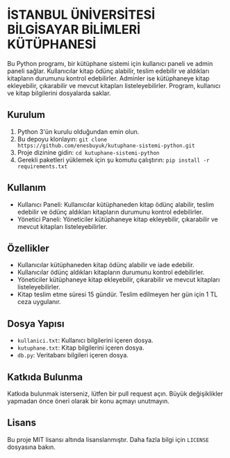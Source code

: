 # İSTANBUL ÜNİVERSİTESİ BİLGİSAYAR BİLİMLERİ KÜTÜPHANESİ

Bu Python programı, bir kütüphane sistemi için kullanıcı paneli ve admin paneli sağlar. Kullanıcılar kitap ödünç alabilir, teslim edebilir ve aldıkları kitapların durumunu kontrol edebilirler. Adminler ise kütüphaneye kitap ekleyebilir, çıkarabilir ve mevcut kitapları listeleyebilirler. Program, kullanıcı ve kitap bilgilerini dosyalarda saklar.

## Kurulum

1. Python 3'ün kurulu olduğundan emin olun.
2. Bu depoyu klonlayın: `git clone https://github.com/enesbuyuk/kutuphane-sistemi-python.git`
3. Proje dizinine gidin: `cd kutuphane-sistemi-python`
4. Gerekli paketleri yüklemek için şu komutu çalıştırın: `pip install -r requirements.txt`

## Kullanım

- Kullanıcı Paneli: Kullanıcılar kütüphaneden kitap ödünç alabilir, teslim edebilir ve ödünç aldıkları kitapların durumunu kontrol edebilirler.
- Yönetici Paneli: Yöneticiler kütüphaneye kitap ekleyebilir, çıkarabilir ve mevcut kitapları listeleyebilirler.

## Özellikler

- Kullanıcılar kütüphaneden kitap ödünç alabilir ve iade edebilir.
- Kullanıcılar ödünç aldıkları kitapların durumunu kontrol edebilirler.
- Yöneticiler kütüphaneye kitap ekleyebilir, çıkarabilir ve mevcut kitapları listeleyebilirler.
- Kitap teslim etme süresi 15 gündür. Teslim edilmeyen her gün için 1 TL ceza uygulanır.

## Dosya Yapısı

- `kullanici.txt`: Kullanıcı bilgilerini içeren dosya.
- `kutuphane.txt`: Kitap bilgilerini içeren dosya.
- `db.py`: Veritabanı bilgileri içeren dosya.

## Katkıda Bulunma

Katkıda bulunmak isterseniz, lütfen bir pull request açın. Büyük değişiklikler yapmadan önce öneri olarak bir konu açmayı unutmayın.

## Lisans

Bu proje MIT lisansı altında lisanslanmıştır. Daha fazla bilgi için `LICENSE` dosyasına bakın.
